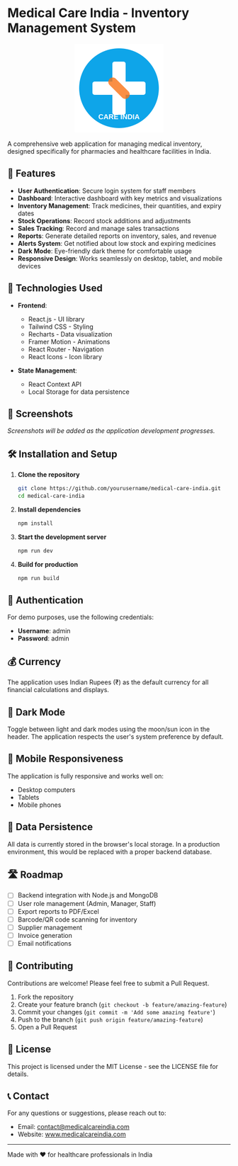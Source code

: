 # Medical Care India - Inventory Management System

<p align="center">
  <img src="public/logo.svg" alt="Medical Care India Logo" width="200" height="200">
</p>

A comprehensive web application for managing medical inventory, designed specifically for pharmacies and healthcare facilities in India.

## 🌟 Features

- **User Authentication**: Secure login system for staff members
- **Dashboard**: Interactive dashboard with key metrics and visualizations
- **Inventory Management**: Track medicines, their quantities, and expiry dates
- **Stock Operations**: Record stock additions and adjustments
- **Sales Tracking**: Record and manage sales transactions
- **Reports**: Generate detailed reports on inventory, sales, and revenue
- **Alerts System**: Get notified about low stock and expiring medicines
- **Dark Mode**: Eye-friendly dark theme for comfortable usage
- **Responsive Design**: Works seamlessly on desktop, tablet, and mobile devices

## 🚀 Technologies Used

- **Frontend**:
  - React.js - UI library
  - Tailwind CSS - Styling
  - Recharts - Data visualization
  - Framer Motion - Animations
  - React Router - Navigation
  - React Icons - Icon library

- **State Management**:
  - React Context API
  - Local Storage for data persistence

## 📸 Screenshots

*Screenshots will be added as the application development progresses.*

<!--
### Dashboard
![Dashboard](screenshots/dashboard.png)

### Inventory Management
![Inventory](screenshots/inventory.png)

### Sales Tracking
![Sales](screenshots/sales.png)
-->

## 🛠️ Installation and Setup

1. **Clone the repository**
   ```bash
   git clone https://github.com/yourusername/medical-care-india.git
   cd medical-care-india
   ```

2. **Install dependencies**
   ```bash
   npm install
   ```

3. **Start the development server**
   ```bash
   npm run dev
   ```

4. **Build for production**
   ```bash
   npm run build
   ```

## 🔐 Authentication

For demo purposes, use the following credentials:
- **Username**: admin
- **Password**: admin

## 💰 Currency

The application uses Indian Rupees (₹) as the default currency for all financial calculations and displays.

## 🌙 Dark Mode

Toggle between light and dark modes using the moon/sun icon in the header. The application respects the user's system preference by default.

## 📱 Mobile Responsiveness

The application is fully responsive and works well on:
- Desktop computers
- Tablets
- Mobile phones

## 🔄 Data Persistence

All data is currently stored in the browser's local storage. In a production environment, this would be replaced with a proper backend database.

## 🛣️ Roadmap

- [ ] Backend integration with Node.js and MongoDB
- [ ] User role management (Admin, Manager, Staff)
- [ ] Export reports to PDF/Excel
- [ ] Barcode/QR code scanning for inventory
- [ ] Supplier management
- [ ] Invoice generation
- [ ] Email notifications

## 🤝 Contributing

Contributions are welcome! Please feel free to submit a Pull Request.

1. Fork the repository
2. Create your feature branch (`git checkout -b feature/amazing-feature`)
3. Commit your changes (`git commit -m 'Add some amazing feature'`)
4. Push to the branch (`git push origin feature/amazing-feature`)
5. Open a Pull Request

## 📄 License

This project is licensed under the MIT License - see the LICENSE file for details.

## 📞 Contact

For any questions or suggestions, please reach out to:
- Email: contact@medicalcareindia.com
- Website: www.medicalcareindia.com

---

Made with ❤️ for healthcare professionals in India
